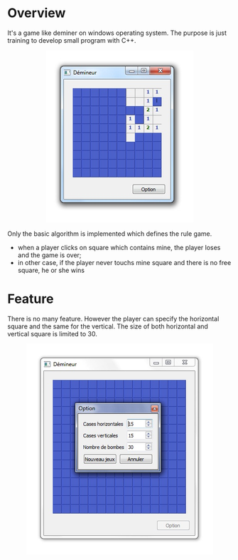 # Overview
It's a game like deminer on windows operating system. The purpose is just training to develop small program with C++.

<p align="center">
  <img src="https://github.com/razafinarivohanania/deminer/blob/master/screenshot/screenshot-1.jpg?raw=true" alt="Screenshot"/>
</p>

Only the basic algorithm is implemented which defines the rule game.
* when a player clicks on square which contains mine, the player loses and the game is over;
* in other case, if the player never touchs mine square and there is no free square, he or she wins

# Feature
There is no many feature. However the player can specify the horizontal square and the same for the vertical. The size of both horizontal and vertical square is limited to 30.

<p align="center">
  <img src="https://github.com/razafinarivohanania/deminer/blob/master/screenshot/screenshot-2.jpg?raw=true" alt="Screenshot"/>
</p>